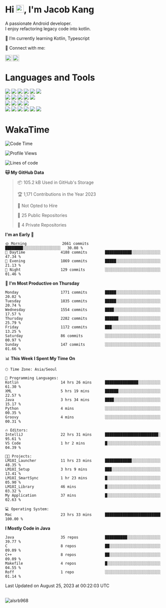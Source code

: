 # Hi <img src="https://media.giphy.com/media/hvRJCLFzcasrR4ia7z/giphy.gif" width="25px">, I'm Jacob Kang
A passionate Android developer.
</br>
I enjoy refactoring legacy code into kotlin.

🌱 I’m currently learning Kotlin, Typescript

🤝 Connect with me:

<a href="https://www.linkedin.com/in/minkyu-kang-b7477b1b2/"><img align="left" src="https://raw.githubusercontent.com/yushi1007/yushi1007/main/images/linkedin.svg" alt="Minkyu Kang | LinkedIn" width="21px"/></a>
<a href="https://www.instagram.com/_jacob_kang/"><img align="left" src="https://raw.githubusercontent.com/yushi1007/yushi1007/main/images/instagram.svg" alt="Jacob Kang | Instagram" width="21px"/></a>

</br>

# Languages and Tools

<div align="left">
<img src="https://img.shields.io/badge/java-007396?logo=java&logoColor=white"/>
<img src="https://img.shields.io/badge/kotlin-7F52FF?logo=kotlin&logoColor=white"/>
<img src="https://img.shields.io/badge/python-3776AB?logo=python&logoColor=white"/>
<img src="https://img.shields.io/badge/bash shell-4EAA25?logo=gnubash&logoColor=white"/>
<img src="https://img.shields.io/badge/c-A8B9CC?logo=c&logoColor=white"/>
<img src="https://img.shields.io/badge/c++-00599C?logo=c%2b%2b&logoColor=white"/>
</div>
<div align="left">
<img src="https://img.shields.io/badge/git-F05032?logo=git&logoColor=white"/>
<img src="https://img.shields.io/badge/github-181717?logo=github&logoColor=white"/>
<img src="https://img.shields.io/badge/mysql-4479A1?logo=mysql&logoColor=white"/>
<img src="https://img.shields.io/badge/sqlite-003B57?logo=sqlite&logoColor=white"/>
<img src="https://img.shields.io/badge/amazon AWS-232F3E?logo=amazonaws&logoColor=white"/>
</div>
<div align="left">
<img src="https://img.shields.io/badge/android-3DDC84?logo=android&logoColor=white"/>
<img src="https://img.shields.io/badge/linux-FCC624?logo=linux&logoColor=white"/>
<img src="https://img.shields.io/badge/flask-000000?logo=flask&logoColor=white"/>
<img src="https://img.shields.io/badge/arduino-00979D?logo=arduino&logoColor=white"/>
</div>
<div align="left">
<img src="https://img.shields.io/badge/slack-4A154B?logo=slack&logoColor=white"/>
<img src="https://img.shields.io/badge/notion-000000?logo=notion&logoColor=white"/>
<img src="https://img.shields.io/badge/jira-0052CC?logo=jira&logoColor=white"/>
<img src="https://img.shields.io/badge/postman-FF6C37?logo=postman&logoColor=white"/>
<img src="https://img.shields.io/badge/intellij-000000?logo=intellijidea&logoColor=white"/>
<img src="https://img.shields.io/badge/pycharm-000000?logo=pycharm&logoColor=white"/>
</div>

# WakaTime

<!--START_SECTION:waka-->
![Code Time](http://img.shields.io/badge/Code%20Time-2%2C906%20hrs%204%20mins-blue)

![Profile Views](http://img.shields.io/badge/Profile%20Views-0-blue)

![Lines of code](https://img.shields.io/badge/From%20Hello%20World%20I%27ve%20Written-5.1%20million%20lines%20of%20code-blue)

**🐱 My GitHub Data** 

> 📦 105.2 kB Used in GitHub's Storage 
 > 
> 🏆 1,171 Contributions in the Year 2023
 > 
> 🚫 Not Opted to Hire
 > 
> 📜 25 Public Repositories 
 > 
> 🔑 4 Private Repositories 
 > 
**I'm an Early 🐤** 

```text
🌞 Morning                2661 commits        ████████░░░░░░░░░░░░░░░░░   30.08 % 
🌆 Daytime                4188 commits        ████████████░░░░░░░░░░░░░   47.34 % 
🌃 Evening                1869 commits        █████░░░░░░░░░░░░░░░░░░░░   21.13 % 
🌙 Night                  129 commits         ░░░░░░░░░░░░░░░░░░░░░░░░░   01.46 % 
```
📅 **I'm Most Productive on Thursday** 

```text
Monday                   1771 commits        █████░░░░░░░░░░░░░░░░░░░░   20.02 % 
Tuesday                  1835 commits        █████░░░░░░░░░░░░░░░░░░░░   20.74 % 
Wednesday                1554 commits        ████░░░░░░░░░░░░░░░░░░░░░   17.57 % 
Thursday                 2282 commits        ██████░░░░░░░░░░░░░░░░░░░   25.79 % 
Friday                   1172 commits        ███░░░░░░░░░░░░░░░░░░░░░░   13.25 % 
Saturday                 86 commits          ░░░░░░░░░░░░░░░░░░░░░░░░░   00.97 % 
Sunday                   147 commits         ░░░░░░░░░░░░░░░░░░░░░░░░░   01.66 % 
```


📊 **This Week I Spent My Time On** 

```text
🕑︎ Time Zone: Asia/Seoul

💬 Programming Languages: 
Kotlin                   14 hrs 26 mins      ███████████████░░░░░░░░░░   61.30 % 
XML                      5 hrs 19 mins       ██████░░░░░░░░░░░░░░░░░░░   22.57 % 
Java                     3 hrs 34 mins       ████░░░░░░░░░░░░░░░░░░░░░   15.17 % 
Python                   4 mins              ░░░░░░░░░░░░░░░░░░░░░░░░░   00.35 % 
Groovy                   4 mins              ░░░░░░░░░░░░░░░░░░░░░░░░░   00.31 % 

🔥 Editors: 
IntelliJ                 22 hrs 31 mins      ████████████████████████░   95.61 % 
VS Code                  1 hr 2 mins         █░░░░░░░░░░░░░░░░░░░░░░░░   04.39 % 

🐱‍💻 Projects: 
LM18I_Launcher           11 hrs 23 mins      ████████████░░░░░░░░░░░░░   48.35 % 
LM18I_Setup              3 hrs 9 mins        ███░░░░░░░░░░░░░░░░░░░░░░   13.41 % 
LM18I_SmartSync          1 hr 23 mins        █░░░░░░░░░░░░░░░░░░░░░░░░   05.90 % 
LM18I_Library            46 mins             █░░░░░░░░░░░░░░░░░░░░░░░░   03.32 % 
My Application           37 mins             █░░░░░░░░░░░░░░░░░░░░░░░░   02.63 % 

💻 Operating System: 
Mac                      23 hrs 33 mins      █████████████████████████   100.00 % 
```

**I Mostly Code in Java** 

```text
Java                     35 repos            ██████████░░░░░░░░░░░░░░░   39.77 % 
C                        8 repos             ██░░░░░░░░░░░░░░░░░░░░░░░   09.09 % 
C++                      8 repos             ██░░░░░░░░░░░░░░░░░░░░░░░   09.09 % 
Makefile                 4 repos             █░░░░░░░░░░░░░░░░░░░░░░░░   04.55 % 
Roff                     1 repo              ░░░░░░░░░░░░░░░░░░░░░░░░░   01.14 % 
```




 Last Updated on August 25, 2023 at 00:22:03 UTC
<!--END_SECTION:waka-->

</br>

<div align="left">
<img align="left" src="https://github-readme-stats.vercel.app/api/top-langs?username=alsrb968&show_icons=true&locale=en&layout=compact&theme=dark" alt="alsrb968" />
</div>
